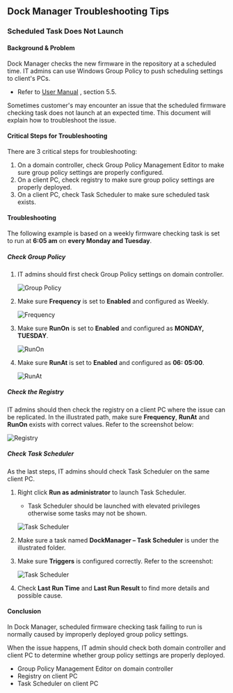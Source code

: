 ## Dock Manager Troubleshooting Tips

### Scheduled Task Does Not Launch

#### Background & Problem

Dock Manager checks the new firmware in the repository at a scheduled time. IT admins can use Windows Group Policy to push scheduling settings to client's PCs.​

- Refer to [User Manual](https://download.lenovo.com/consumer/options/dockmanager_user_manual.pdf) , section 5.5.​

Sometimes customer's may encounter an issue that the scheduled firmware checking task does not launch at an expected time.​ This document will explain how to troubleshoot the issue.

#### Critical Steps for Troubleshooting

There are 3 critical steps for troubleshooting​:

   1. On a domain controller, check Group Policy Management Editor to make sure group policy settings are properly configured.​
   2. On a client PC, check registry to make sure group policy settings are properly deployed.​
   3. On a client PC, check Task Scheduler to make sure scheduled task exists.   

#### Troubleshooting

The following example is based on a weekly firmware checking task is set to run at **6:05 am** on **every Monday and Tuesday**.

##### Check Group Policy

1. IT admins should first check Group Policy settings on domain controller. 

	![Group Policy](https://cdrt.github.io/mk_docs/img/guides/dm/ts1.PNG)

2. Make sure **Frequency** is set to **Enabled** and configured as Weekly.

	![Frequency](https://cdrt.github.io/mk_docs/img/guides/dm/ts2.PNG)

3. Make sure **RunOn** is set to **Enabled** and configured as **MONDAY, TUESDAY**.

	![RunOn](https://cdrt.github.io/mk_docs/img/guides/dm/ts3.PNG)

4. Make sure **RunAt** is set to **Enabled** and configured as **06: 05:00**. 

	![RunAt](https://cdrt.github.io/mk_docs/img/guides/dm/ts4.PNG)

##### Check the Registry

IT admins should then check the registry on a client PC where the issue can be replicated. In the illustrated path, make sure **Frequency**, **RunAt** and **RunOn** exists with correct values. Refer to the screenshot below:

![Registry](https://cdrt.github.io/mk_docs/img/guides/dm/ts5.PNG)

##### Check Task Scheduler

As the last steps, IT admins should check Task Scheduler on the same client PC. 

1. Right click **Run as administrator** to launch Task Scheduler.​

	- Task Scheduler should be launched with elevated privileges otherwise some tasks may not be shown.

	![Task Scheduler](https://cdrt.github.io/mk_docs/img/guides/dm/ts6.PNG)

2. Make sure a task named **DockManager – Task Scheduler** is under the illustrated folder.​

3. Make sure **Triggers** is configured correctly. Refer to the screenshot:

	![Task Scheduler](https://cdrt.github.io/mk_docs/img/guides/dm/ts7.PNG)

4. Check **Last Run Time** and **Last Run Result** to find more details and possible cause.

#### Conclusion

In Dock Manager, scheduled firmware checking task failing to run is normally caused by improperly deployed group policy settings.​

When the issue happens, IT admin should check both domain controller and client PC to determine whether group policy settings are properly deployed.​

- Group Policy Management Editor on domain controller​
- Registry on client PC​
- Task Scheduler on client PC​

